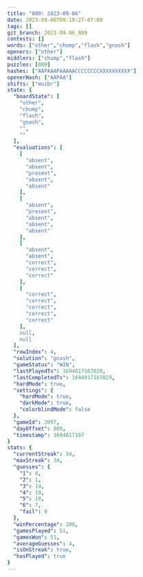 ```yaml
---
title: "809: 2023-09-06"
date: 2023-09-06T09:19:27-07:00
tags: []
git_branch: 2023-09-06_809
contests: []
words: ["other","chump","flash","gnash"]
openers: ["other"]
middlers: ["chump","flash"]
puzzles: [809]
hashes: ["AAPAAAPAAAAACCCCCCCCXXXXXXXXXX"]
openerHash: ["AAPAA"]
shifts: ["muibr"]
state: {
  "boardState": [
    "other",
    "chump",
    "flash",
    "gnash",
    "",
    ""
  ],
  "evaluations": [
    [
      "absent",
      "absent",
      "present",
      "absent",
      "absent"
    ],
    [
      "absent",
      "present",
      "absent",
      "absent",
      "absent"
    ],
    [
      "absent",
      "absent",
      "correct",
      "correct",
      "correct"
    ],
    [
      "correct",
      "correct",
      "correct",
      "correct",
      "correct"
    ],
    null,
    null
  ],
  "rowIndex": 4,
  "solution": "gnash",
  "gameStatus": "WIN",
  "lastPlayedTs": 1694017167029,
  "lastCompletedTs": 1694017167029,
  "hardMode": true,
  "settings": {
    "hardMode": true,
    "darkMode": true,
    "colorblindMode": false
  },
  "gameId": 2097,
  "dayOffset": 809,
  "timestamp": 1694017167
}
stats: {
  "currentStreak": 34,
  "maxStreak": 34,
  "guesses": {
    "1": 0,
    "2": 1,
    "3": 14,
    "4": 19,
    "5": 10,
    "6": 7,
    "fail": 0
  },
  "winPercentage": 100,
  "gamesPlayed": 51,
  "gamesWon": 51,
  "averageGuesses": 4,
  "isOnStreak": true,
  "hasPlayed": true
}
---
```

<!-- more -->
